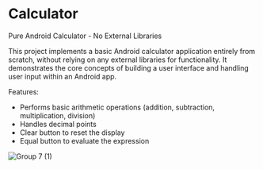 # Calculator

Pure Android Calculator - No External Libraries

This project implements a basic Android calculator application entirely from scratch, without relying on any external libraries for functionality. It demonstrates the core concepts of building a user interface and handling user input within an Android app.

Features:
- Performs basic arithmetic operations (addition, subtraction, multiplication, division)
- Handles decimal points
- Clear button to reset the display
- Equal button to evaluate the expression

![Group 7 (1)](https://github.com/user-attachments/assets/956cb4b0-e94c-4a7b-af27-f585320e1d2b)

